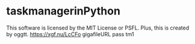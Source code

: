 # taskmanagerinPython
This software is licensed by the MIT License or PSFL.
Plus, this is created by oggtt.
https://xgf.nu/LcCFo gigafileURL pass tm1
